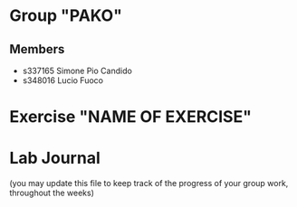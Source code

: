 # Group "PAKO"

## Members
- s337165 Simone Pio Candido
- s348016 Lucio Fuoco
# Exercise "NAME OF EXERCISE"

# Lab Journal

(you may update this file to keep track of the progress of your group work, throughout the weeks)

